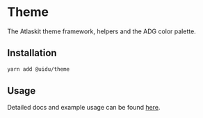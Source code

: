 # Theme

The Atlaskit theme framework, helpers and the ADG color palette.

## Installation

```sh
yarn add @uidu/theme
```

## Usage

Detailed docs and example usage can be found [here](https://atlaskit.atlassian.com/packages/core/theme).
